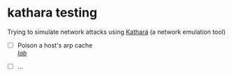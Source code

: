 # kathara testing
Trying to simulate network attacks using [Kathará](https://www.kathara.org/) (a network emulation tool)

- [ ] Poison a host's arp cache<br>[_lab_]()
- [ ] ...




